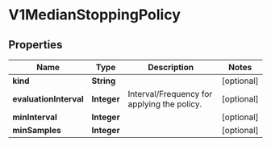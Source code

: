 
# V1MedianStoppingPolicy

## Properties
Name | Type | Description | Notes
------------ | ------------- | ------------- | -------------
**kind** | **String** |  |  [optional]
**evaluationInterval** | **Integer** | Interval/Frequency for applying the policy. |  [optional]
**minInterval** | **Integer** |  |  [optional]
**minSamples** | **Integer** |  |  [optional]



